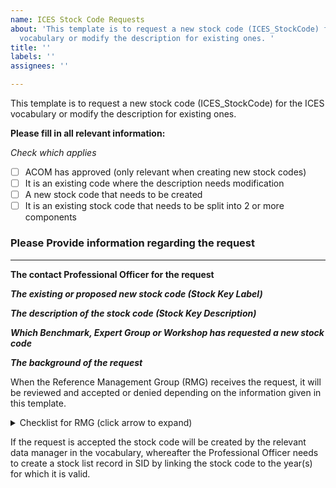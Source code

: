 ```yaml
---
name: ICES Stock Code Requests
about: 'This template is to request a new stock code (ICES_StockCode) for the ICES
  vocabulary or modify the description for existing ones. '
title: ''
labels: ''
assignees: ''

---
```


This template is to request a new stock code (ICES_StockCode) for the ICES vocabulary or modify the description for existing ones. 

**Please fill in all relevant information:**

*Check which applies*
- [ ] ACOM has approved (only relevant when creating new stock codes)
- [ ] It is an existing code where the description needs modification
- [ ] A new stock code that needs to be created 
- [ ] It is an existing stock code that needs to be split into 2 or more components 

### Please Provide information regarding the request 
---
**The contact Professional Officer for the request**

*__The existing or proposed new stock code (Stock Key Label)__*

*__The description of the stock code (Stock Key Description)__*

*__Which Benchmark, Expert Group or Workshop has requested a new stock code__*

*__The background of the request__*


When the Reference Management Group (RMG) receives the request, it will be reviewed and accepted or denied depending on the information given in this template. 

<details><summary>Checklist for RMG (click arrow to expand)</summary>
- [ ] The new stock code is created
- [ ] The stock description has been changed
- [ ] The old stock has been deprecated, and reference made to the new stock code(s)
- [ ] the request has been denied
</details>

If the request is accepted the stock code will be created by the relevant data manager in the vocabulary, whereafter the Professional Officer needs to create a stock list record in SID by linking the stock code to the year(s) for which it is valid.
